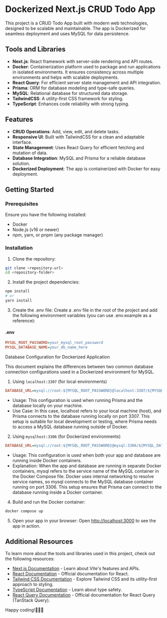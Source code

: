 # Dockerized Next.js CRUD Todo App

This project is a CRUD Todo App built with modern web technologies, designed to be scalable and maintainable. The app is Dockerized for seamless deployment and uses MySQL for data persistence.

## Tools and Libraries

- **Next.js**: React framework with server-side rendering and API routes.
- **Docker**: Containerization platform used to package and run applications in isolated environments. It ensures consistency across multiple environments and helps with scalable deployments.
- **React Query**: For efficient server state management and API integration.
- **Prisma**: ORM for database modeling and type-safe queries.
- **MySQL**: Relational database for structured data storage.
- **TailwindCSS**: A utility-first CSS framework for styling.
- **TypeScript**: Enhances code reliability with strong typing.

## Features

- **CRUD Operations**: Add, view, edit, and delete tasks.
- **Responsive UI**: Built with TailwindCSS for a clean and adaptable interface.
- **State Management**: Uses React Query for efficient fetching and mutation of data.
- **Database Integration**: MySQL and Prisma for a reliable database solution.
- **Dockerized Deployment**: The app is containerized with Docker for easy deployment.

## Getting Started

### Prerequisites

Ensure you have the following installed:

- Docker
- Node.js (v16 or newer)
- npm, yarn, or pnpm (any package manager)

### Installation

1. Clone the repository:

```bash
git clone <repository-url>
cd <repository-folder>
```

2. Install the project dependencies:

```bash
npm install
# or
yarn install
```

3. Create the .env file:
Create a .env file in the root of the project and add the following environment variables (you can use .env.example as a reference):
#### .env
```ini
MYSQL_ROOT_PASSWORD=your_mysql_root_password
MYSQL_DATABASE_NAME=your_db_name_here
```

Database Configuration for Dockerized Application

This document explains the differences between two common database connection configurations used in a Dockerized environment for MySQL.

1. Using `localhost:3307` (for local environments)
```ini
DATABASE_URL=mysql://root:${MYSQL_ROOT_PASSWORD}@localhost:3307/${MYSQL_DATABASE_NAME}
```
- Usage: This configuration is used when running Prisma and the database locally on your machine.
- Use Case:  In this case, localhost refers to your local machine (host), and Prisma connects to the database running locally on port 3307. This setup is suitable for local development or testing, where Prisma needs to access a MySQL database running outside of Docker.  

2. Using `mysqlhost:3306` (for Dockerized environments)
```ini
DATABASE_URL=mysql://root:${MYSQL_ROOT_PASSWORD}@mysql:3306/${MYSQL_DATABASE_NAME}
```
- Usage: This configuration is used when both your app and database are running inside Docker containers.
- Explanation: When the app and database are running in separate Docker containers, mysql refers to the service name of the MySQL container in the Docker Compose file. Docker uses internal networking to resolve service names, so mysql connects to the MySQL database container running on port 3306. This setup ensures that Prisma can connect to the database running inside a Docker container.

4. Build and run the Docker container:

```bash
docker compose up
```

5. Open your app in your browser:
Open [http://localhost:3000](http://localhost:300) to see the app in action.

## Additional Resources

To learn more about the tools and libraries used in this project, check out the following resources:

- [Next.js Documentation](https://nextjs.org/) - Learn about Vite's features and APIs.
- [React Documentation](https://reactjs.org/) - Official documentation for React.
- [Tailwind CSS Documentation](https://tailwindcss.com/docs) - Explore Tailwind CSS and its utility-first approach to styling.
- [TypeScript Documentation](https://www.typescriptlang.org/) - Learn about type safety.
- [React Query Documentation](https://tanstack.com/query/latest/docs/framework/react/overview) -  Official documentation for React Query (TanStack Query). 


Happy coding!🎉🎉🎉